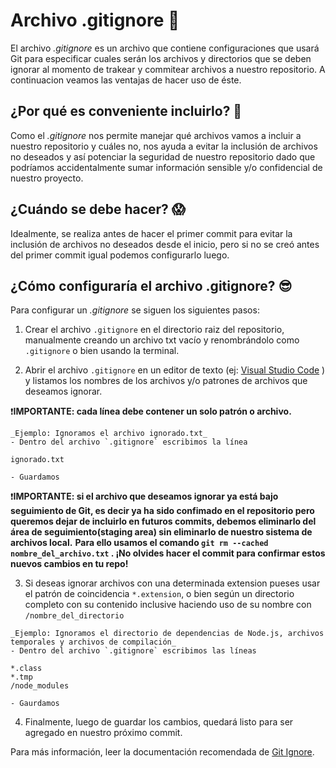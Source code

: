 # Archivo .gitignore 🎉

El archivo _.gitignore_ es un archivo que contiene configuraciones que usará Git para especificar cuales serán los archivos y directorios que se deben ignorar al momento de trakear y commitear archivos a nuestro repositorio. A continuacion veamos las ventajas de hacer uso de éste.

## ¿Por qué es conveniente incluirlo? 🤔

Como el _.gitignore_ nos permite manejar qué archivos vamos a incluir a nuestro repositorio y cuáles no, nos ayuda a evitar la inclusión de archivos no deseados y así potenciar la seguridad de nuestro repositorio dado que podríamos accidentalmente sumar información sensible y/o confidencial de nuestro proyecto.

## ¿Cuándo se debe hacer? 😱

Idealmente, se realiza antes de hacer el primer commit para evitar la inclusión de archivos no deseados desde el inicio, pero si no se creó antes del primer commit igual podemos configurarlo luego.

## ¿Cómo configuraría el archivo .gitignore? 😎

Para configurar un _.gitignore_ se siguen los siguientes pasos:

1. Crear el archivo `.gitignore` en el directorio raiz del repositorio, manualmente creando un archivo txt vacío y renombrándolo como `.gitignore` o bien usando la terminal.

2. Abrir el archivo `.gitignore` en un editor de texto (ej: [Visual Studio Code](https://code.visualstudio.com) ) y listamos los nombres de los archivos y/o patrones de archivos que deseamos ignorar. 

❗**IMPORTANTE: cada línea debe contener un solo patrón o archivo.**

```
_Ejemplo: Ignoramos el archivo ignorado.txt_
- Dentro del archivo `.gitignore` escribimos la línea

ignorado.txt

- Guardamos
```
❗**IMPORTANTE: si el archivo que deseamos ignorar ya está bajo seguimiento de Git, es decir ya ha sido confimado en el repositorio pero queremos dejar de incluirlo en futuros commits, debemos eliminarlo del área de seguimiento(staging area) sin eliminarlo de nuestro sistema de archivos local.**
**Para ello usamos el comando `git rm --cached nombre_del_archivo.txt` . ¡No olvides hacer el commit para confirmar estos nuevos cambios en tu repo!**

3. Si deseas ignorar archivos con una determinada extension pueses usar el patrón de coincidencia `*.extension`, o bien según un directorio completo con su contenido inclusive haciendo uso de su nombre con `/nombre_del_directorio`

```
_Ejemplo: Ignoramos el directorio de dependencias de Node.js, archivos temporales y archivos de compilación_
- Dentro del archivo `.gitignore` escribimos las líneas

*.class
*.tmp
/node_modules

- Gaurdamos
```

4. Finalmente, luego de guardar los cambios, quedará listo para ser agregado en nuestro próximo commit.


Para más información, leer la documentación recomendada de [Git Ignore](https://docs.github.com/es/get-started/getting-started-with-git/ignoring-files).
